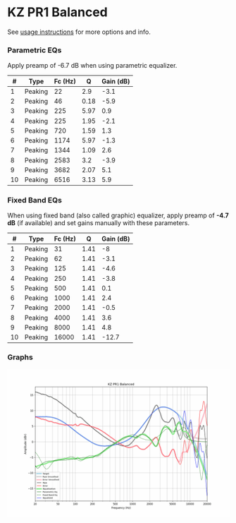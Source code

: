 # KZ PR1 Balanced
See [usage instructions](https://github.com/jaakkopasanen/AutoEq#usage) for more options and info.

### Parametric EQs
Apply preamp of -6.7 dB when using parametric equalizer.

|   # | Type    |   Fc (Hz) |    Q |   Gain (dB) |
|-----|---------|-----------|------|-------------|
|   1 | Peaking |        22 | 2.9  |        -3.1 |
|   2 | Peaking |        46 | 0.18 |        -5.9 |
|   3 | Peaking |       225 | 5.97 |         0.9 |
|   4 | Peaking |       225 | 1.95 |        -2.1 |
|   5 | Peaking |       720 | 1.59 |         1.3 |
|   6 | Peaking |      1174 | 5.97 |        -1.3 |
|   7 | Peaking |      1344 | 1.09 |         2.6 |
|   8 | Peaking |      2583 | 3.2  |        -3.9 |
|   9 | Peaking |      3682 | 2.07 |         5.1 |
|  10 | Peaking |      6516 | 3.13 |         5.9 |

### Fixed Band EQs
When using fixed band (also called graphic) equalizer, apply preamp of **-4.7 dB** (if available) and set gains manually with these parameters.

|   # | Type    |   Fc (Hz) |    Q |   Gain (dB) |
|-----|---------|-----------|------|-------------|
|   1 | Peaking |        31 | 1.41 |        -8   |
|   2 | Peaking |        62 | 1.41 |        -3.1 |
|   3 | Peaking |       125 | 1.41 |        -4.6 |
|   4 | Peaking |       250 | 1.41 |        -3.8 |
|   5 | Peaking |       500 | 1.41 |         0.1 |
|   6 | Peaking |      1000 | 1.41 |         2.4 |
|   7 | Peaking |      2000 | 1.41 |        -0.5 |
|   8 | Peaking |      4000 | 1.41 |         3.6 |
|   9 | Peaking |      8000 | 1.41 |         4.8 |
|  10 | Peaking |     16000 | 1.41 |       -12.7 |

### Graphs
![](./KZ%20PR1%20Balanced.png)
